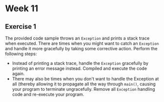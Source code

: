 # Week 11

## Exercise 1
The provided code sample throws an `Exception` and prints a stack trace when executed.  There are times when you might want to catch an `Exception` and handle it more gracefully by taking some corrective action.  Perform the following steps:
- Instead of printing a stack trace, handle the `Exception` gracefully by printing an error message instead.  Compiled and execute the code again.
- There may also be times when you don't want to handle the Exception at all (thereby allowing it to propagate all the way through `main()`, causing your program to terminate ungracefully.  Remove all `Exception` handling code and re-execute your program.
